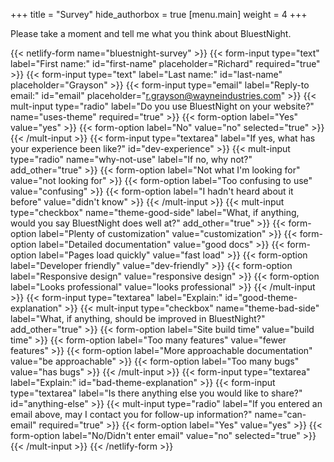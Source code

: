 +++
title = "Survey"
hide_authorbox = true
[menu.main]
  weight = 4
+++

Please take a moment and tell me what you think about BluestNight.

{{< netlify-form name="bluestnight-survey" >}}
  {{< form-input type="text" label="First name:" id="first-name" placeholder="Richard" required="true" >}}
  {{< form-input type="text" label="Last name:" id="last-name" placeholder="Grayson" >}}
  {{< form-input type="email" label="Reply-to email:" id="email" placeholder="r.grayson@wayneindustries.com" >}}
  {{< mult-input type="radio" label="Do you use BluestNight on your website?" name="uses-theme" required="true" >}}
    {{< form-option label="Yes" value="yes" >}}
    {{< form-option label="No" value="no" selected="true" >}}
  {{< /mult-input >}}
  {{< form-input type="textarea" label="If yes, what has your experience been like?" id="dev-experience" >}}
  {{< mult-input type="radio" name="why-not-use" label="If no, why not?" add_other="true" >}}
    {{< form-option label="Not what I'm looking for" value="not looking for" >}}
    {{< form-option label="Too confusing to use" value="confusing" >}}
    {{< form-option label="I hadn't heard about it before" value="didn't know" >}}
  {{< /mult-input >}}
  {{< mult-input type="checkbox" name="theme-good-side" label="What, if anything, would you say BluestNight does well at?" add_other="true" >}}
    {{< form-option label="Plenty of customization" value="customization" >}}
    {{< form-option label="Detailed documentation" value="good docs" >}}
    {{< form-option label="Pages load quickly" value="fast load" >}}
    {{< form-option label="Developer friendly" value="dev-friendly" >}}
    {{< form-option label="Responsive design" value="responsive design" >}}
    {{< form-option label="Looks professional" value="looks professional" >}}
  {{< /mult-input >}}
  {{< form-input type="textarea" label="Explain:" id="good-theme-explanation" >}}
  {{< mult-input type="checkbox" name="theme-bad-side" label="What, if anything, should be improved in BluestNight?" add_other="true" >}}
    {{< form-option label="Site build time" value="build time" >}}
    {{< form-option label="Too many features" value="fewer features" >}}
    {{< form-option label="More approachable documentation" value="be approachable" >}}
    {{< form-option label="Too many bugs" value="has bugs" >}}
  {{< /mult-input >}}
  {{< form-input type="textarea" label="Explain:" id="bad-theme-explanation" >}}
  {{< form-input type="textarea" label="Is there anything else you would like to share?" id="anything-else" >}}
  {{< mult-input type="radio" label="If you entered an email above, may I contact you for follow-up information?" name="can-email" required="true" >}}
    {{< form-option label="Yes" value="yes" >}}
    {{< form-option label="No/Didn't enter email" value="no" selected="true" >}}
  {{< /mult-input >}}
{{< /netlify-form >}}
